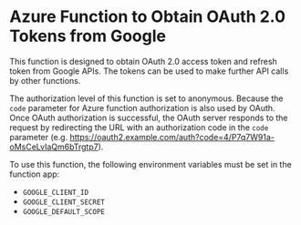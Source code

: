 # Azure Function to Obtain OAuth 2.0 Tokens from Google
This function is designed to obtain OAuth 2.0 access token and refresh token from Google APIs. The tokens can be used to make further API calls by other functions.

The authorization level of this function is set to anonymous. Because the `code` parameter for Azure function authorization is also used by OAuth. Once OAuth authorization is successful, the OAuth server responds to the request by redirecting the URL with an authorization code in the `code` parameter (e.g. https://oauth2.example.com/auth?code=4/P7q7W91a-oMsCeLvIaQm6bTrgtp7).

To use this function, the following environment variables must be set in the function app:
* `GOOGLE_CLIENT_ID`
* `GOOGLE_CLIENT_SECRET`
* `GOOGLE_DEFAULT_SCOPE`
